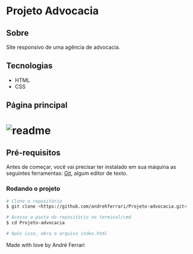 <h1>Projeto Advocacia</h1>

## Sobre
<p>Site responsivo de uma agência de advocacia.</p>

## Tecnologias 
- HTML
- CSS

## Página principal
<h1>
    <img alt='readme' title='readme' src='./gifs/home.gif'/>
</h1>

## Pré-requisitos
Antes de começar, você vai precisar ter instalado em sua máquina as seguintes ferramentas:
[Git](https://git-scm.com), algum editor de texto.


### Rodando o projeto

```bash
# Clone o repositório
$ git clone <https://github.com/andrehferrari/Projeto-advocacia.git>

# Acesse a pasta do repositório no terminal/cmd
$ cd Projeto-advocacia

# Após isso, abra o arquivo index.html
```

Made with love by André Ferrari
